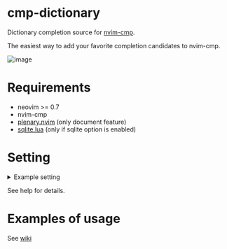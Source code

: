 # cmp-dictionary

Dictionary completion source for [nvim-cmp](https://github.com/hrsh7th/nvim-cmp).

The easiest way to add your favorite completion candidates to nvim-cmp.

![image](https://user-images.githubusercontent.com/82267684/145278036-afa56b20-a365-4165-822f-98db5d7f11b1.png)

# Requirements

- neovim >= 0.7
- nvim-cmp
- [plenary.nvim](https://github.com/nvim-lua/plenary.nvim) (only document feature)
- [sqlite.lua](https://github.com/kkharji/sqlite.lua) (only if sqlite option is enabled)

# Setting

<details><summary>Example setting</summary><div>


```lua
require("cmp").setup({
  -- other settings
  sources = {
  -- other sources
    {
      name = "dictionary",
      keyword_length = 2,
    },
  }
})

local dict = require("cmp_dictionary")

dict.setup({
  -- The following are default values.
  exact = 2,
  first_case_insensitive = false,
  document = false,
  document_command = "wn %s -over",
  async = false,
  sqlite = false,
  max_items = -1,
  capacity = 5,
  debug = false,
})

dict.switcher({
  filetype = {
    lua = "/path/to/lua.dict",
    javascript = { "/path/to/js.dict", "/path/to/js2.dict" },
  },
  filepath = {
    [".*xmake.lua"] = { "/path/to/xmake.dict", "/path/to/lua.dict" },
    ["%.tmux.*%.conf"] = { "/path/to/js.dict", "/path/to/js2.dict" },
  },
  spelllang = {
    en = "/path/to/english.dict",
  },
})
```


</div></details>

See help for details.

# Examples of usage

See [wiki](https://github.com/uga-rosa/cmp-dictionary/wiki/Examples-of-usage)
